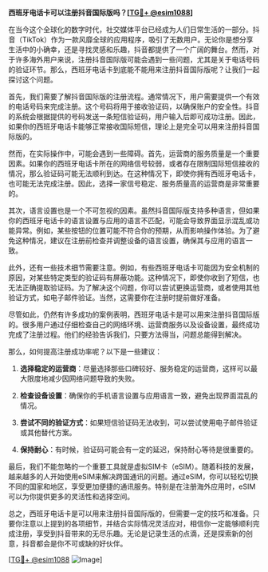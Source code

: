 **西班牙电话卡可以注册抖音国际版吗？[[TG💪+ @esim1088](https://t.me/s/esim1088)]**

在当今这个全球化的数字时代，社交媒体平台已经成为人们日常生活的一部分。抖音（TikTok）作为一款风靡全球的应用程序，吸引了无数用户。无论你是想分享生活中的小确幸，还是寻找灵感和乐趣，抖音都提供了一个广阔的舞台。然而，对于许多海外用户来说，注册抖音国际版可能会遇到一些问题，尤其是关于电话号码的验证环节。那么，西班牙电话卡到底能不能用来注册抖音国际版呢？让我们一起探讨这个问题。

首先，我们需要了解抖音国际版的注册流程。通常情况下，用户需要提供一个有效的电话号码来完成注册。这个号码将用于接收验证码，以确保账户的安全性。抖音的系统会根据提供的号码发送一条短信验证码，用户输入后即可成功注册。因此，如果你的西班牙电话卡能够正常接收国际短信，理论上是完全可以用来注册抖音国际版的。

然而，在实际操作中，可能会遇到一些障碍。首先，运营商的服务质量是一个重要因素。如果你的西班牙电话卡所在的网络信号较弱，或者存在限制国际短信接收的情况，那么验证码可能无法顺利到达。在这种情况下，即使你拥有西班牙电话卡，也可能无法完成注册。因此，选择一家信号稳定、服务质量高的运营商是非常重要的。

其次，语言设置也是一个不可忽视的因素。虽然抖音国际版支持多种语言，但如果你的西班牙电话卡的语言设置与应用的语言不匹配，可能会导致界面显示混乱或功能异常。例如，某些按钮的位置可能不符合你的预期，从而影响操作体验。为了避免这种情况，建议在注册前检查并调整设备的语言设置，确保其与应用的语言一致。

此外，还有一些技术细节需要注意。例如，有些西班牙电话卡可能因为安全机制的原因，对某些特定类型的验证码有屏蔽功能。这种情况下，即使你收到了短信，也无法正确提取验证码。为了解决这个问题，你可以尝试更换运营商，或者使用其他验证方式，如电子邮件验证。当然，这需要你在注册时提前做好准备。

尽管如此，仍然有许多成功的案例表明，西班牙电话卡是可以用来注册抖音国际版的。很多用户通过仔细检查自己的网络环境、运营商服务以及设备设置，最终成功完成了注册过程。他们的经验告诉我们，只要方法得当，问题总能得到解决。

那么，如何提高注册成功率呢？以下是一些建议：

1. **选择稳定的运营商**：尽量选择那些口碑较好、服务稳定的运营商，这样可以最大限度地减少因网络问题导致的失败。

2. **检查设备设置**：确保你的手机语言设置与应用语言一致，避免出现界面混乱的情况。

3. **尝试不同的验证方式**：如果短信验证码无法收到，可以尝试使用电子邮件验证或其他替代方案。

4. **保持耐心**：有时候，验证码可能会有一定的延迟，保持耐心等待是很重要的。

最后，我们不能忽略的一个重要工具就是虚拟SIM卡（eSIM）。随着科技的发展，越来越多的人开始使用eSIM来解决跨国通讯的问题。通过eSIM，你可以轻松切换不同的国家和地区，享受更加便捷的通讯服务。特别是在注册海外应用时，eSIM可以为你提供更多的灵活性和选择空间。

总之，西班牙电话卡是可以用来注册抖音国际版的，但需要一定的技巧和准备。只要你注意以上提到的各项细节，并结合实际情况灵活应对，相信你一定能够顺利完成注册，享受到抖音带来的无尽乐趣。无论是记录生活的点滴，还是探索新的创意，抖音都会是你不可或缺的好伙伴。

[[TG💪+ @esim1088](https://t.me/s/esim1088) ![Image](https://i.postimg.cc/4NQfJmqS/Snipaste-2025-05-13-00-14-12.png)]